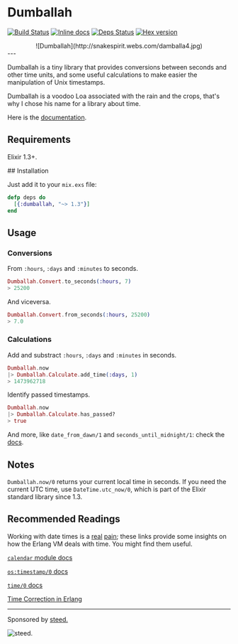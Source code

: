 # Dumballah

[![Build Status](https://travis-ci.org/ZuraGuerra/dumballah.svg?branch=master)](https://travis-ci.org/ZuraGuerra/dumballah)
[![Inline docs](http://inch-ci.org/github/ZuraGuerra/dumballah.svg)](http://inch-ci.org/github/ZuraGuerra/dumballah)
[![Deps Status](https://beta.hexfaktor.org/badge/all/github/ZuraGuerra/dumballah.svg)](https://beta.hexfaktor.org/github/ZuraGuerra/dumballah)
[![Hex version](https://img.shields.io/hexpm/v/dumballah.svg)](https://hex.pm/packages/dumballah)

<center>
![Dumballah](http://snakespirit.webs.com/damballa4.jpg)
</center>
---

Dumballah is a tiny library that provides conversions between seconds and other time units, and some useful calculations to make easier the manipulation of Unix timestamps.

Dumballah is a voodoo Loa associated with the rain and the crops, that's why I chose his name for a library about time.

Here is the [documentation](https://hexdocs.pm/dumballah/api-reference.html).

## Requirements

Elixir 1.3+.

## Installation

Just add it to your `mix.exs` file:

```elixir
defp deps do
  [{:dumballah, "~> 1.3"}]
end
```

## Usage

### Conversions

From `:hours`, `:days` and `:minutes` to seconds.
```elixir
Dumballah.Convert.to_seconds(:hours, 7)
> 25200
```

And viceversa.
```elixir
Dumballah.Convert.from_seconds(:hours, 25200)
> 7.0
```

### Calculations

Add and substract `:hours`, `:days` and `:minutes` in seconds.
```elixir
Dumballah.now
|> Dumballah.Calculate.add_time(:days, 1)
> 1473962718
```

Identify passed timestamps.
```elixir
Dumballah.now
|> Dumballah.Calculate.has_passed?
> true
```

And more, like `date_from_dawn/1` and `seconds_until_midnight/1`: check the [docs](https://hexdocs.pm/dumballah/api-reference.html).

## Notes
`Dumballah.now/0` returns your current local time in seconds. If you need the current UTC time, use `DateTime.utc_now/0`, which is part of the Elixir standard library since 1.3.

## Recommended Readings

Working with date times is a [real](http://infiniteundo.com/post/25326999628/falsehoods-programmers-believe-about-time) [pain](http://infiniteundo.com/post/25509354022/more-falsehoods-programmers-believe-about-time); these links provide some insights on how the Erlang VM deals with time. You might find them useful.

[`calendar` module docs](http://erlang.org/doc/man/calendar.html)

[`os:timestamp/0` docs](http://erlang.org/doc/man/os.html#timestamp-0)

[`time/0` docs](http://erlang.org/doc/man/erlang.html#time-0)

[Time Correction in Erlang](http://erlang.org/doc/apps/erts/time_correction.html)

---

Sponsored by [steed.](http://steed.mx/)

![steed.](https://avatars1.githubusercontent.com/u/20601055?v=3&s=200)
